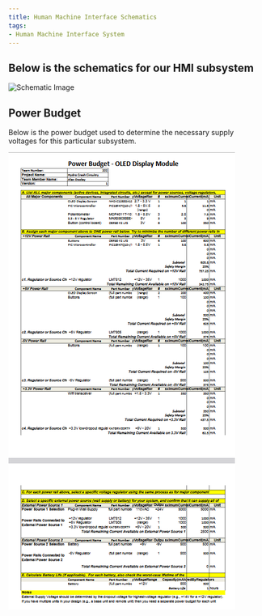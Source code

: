 ```yaml
---
title: Human Machine Interface Schematics
tags:
- Human Machine Interface System
---
```


## Below is the schematics for our HMI subsystem

![Schematic Image](./schematicsfinaldesign.png)

## Power Budget

Below is the power budget used to determine the necessary supply voltages for this particular subsystem.

![Power Budget](./2025-02-26.png)
